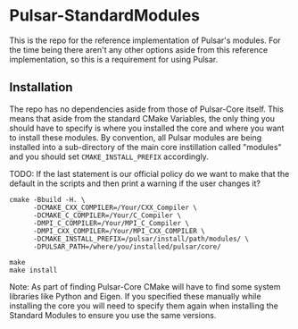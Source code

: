 # Pulsar-StandardModules
This is the repo for the reference implementation of Pulsar's modules.  For the time being there aren't any other options aside from this reference implementation, so this is a requirement for using Pulsar.  

## Installation
The repo has no dependencies aside from those of Pulsar-Core itself.  This means that aside from the standard CMake Variables, the only thing you should have to specify is where you installed the core and where you want to install these modules.  By convention, all Pulsar modules are being installed into a sub-directory of the main core instillation called "modules" and you should set `CMAKE_INSTALL_PREFIX` accordingly.

TODO: If the last statement is our official policy do we want to make that the default in the scripts and then print a warning if the user changes it?

    cmake -Bbuild -H. \
          -DCMAKE_CXX_COMPILER=/Your/CXX_Compiler \
          -DCMAKE_C_COMPILER=/Your/C_Compiler \
          -DMPI_C_COMPILER=/Your/MPI_C_Compiler \
          -DMPI_CXX_COMPILER=/Your/MPI_CXX_COMPILER \
          -DCMAKE_INSTALL_PREFIX=/pulsar/install/path/modules/ \
          -DPULSAR_PATH=/where/you/installed/pulsar/core/

    make
    make install
    
Note: As part of finding Pulsar-Core CMake will have to find some system libraries like Python and Eigen.  If you specified these manually while installing the core you will need to specify them again when installing the Standard Modules to ensure you use the same versions.
